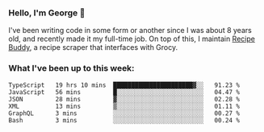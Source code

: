 ### Hello, I'm George 👋

I've been writing code in some form or another since I was about 8 years old, and recently made it my full-time job. On top of this, I maintain [Recipe Buddy](https://github.com/georgegebbett/recipe-buddy), a recipe scraper that interfaces with Grocy.  

<!--
**georgegebbett/georgegebbett** is a ✨ _special_ ✨ repository because its `README.md` (this file) appears on your GitHub profile.

Here are some ideas to get you started:

- 🔭 I’m currently working on ...
- 🌱 I’m currently learning ...
- 👯 I’m looking to collaborate on ...
- 🤔 I’m looking for help with ...
- 💬 Ask me about ...
- 📫 How to reach me: ...
- 😄 Pronouns: ...
- ⚡ Fun fact: ...
-->

### What I've been up to this week:
<!--START_SECTION:waka-->

```text
TypeScript   19 hrs 10 mins  ██████████████████████▓░░   91.23 %
JavaScript   56 mins         █░░░░░░░░░░░░░░░░░░░░░░░░   04.47 %
JSON         28 mins         ▓░░░░░░░░░░░░░░░░░░░░░░░░   02.28 %
XML          13 mins         ▒░░░░░░░░░░░░░░░░░░░░░░░░   01.11 %
GraphQL      3 mins          ░░░░░░░░░░░░░░░░░░░░░░░░░   00.27 %
Bash         3 mins          ░░░░░░░░░░░░░░░░░░░░░░░░░   00.24 %
```

<!--END_SECTION:waka-->
